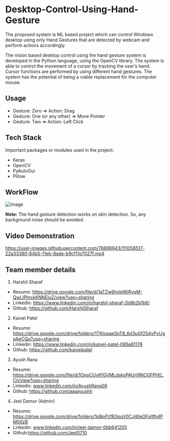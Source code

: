 # Desktop-Control-Using-Hand-Gesture
The proposed system is ML based project which can control Windows desktop using only Hand Gestures that are detected by webcam and perform actions accordingly.

The vision based desktop control using the hand gesture system is developed in the Python language, using the OpenCV library. The system is able to control the movement of a cursor by tracking the user’s hand. Cursor functions are performed by using different hand gestures. The system has the potential of being a viable replacement for the computer mouse.


## Usage

- Gesture: Zero => Action: Drag
- Gesture: One (or any other) => Move Pointer
- Gesture: Two => Action: Left Click


## Tech Stack

Important packages or modules used in the project:
- Keras
- OpenCV
- PyAutoGui
- Pillow


## WorkFlow
![image](https://user-images.githubusercontent.com/54733624/111056452-e8ca3100-84a4-11eb-97ab-d66eaf49bf58.png)

**Note:** The hand gesture detection works on skin detection. So, any background noise should be avoided.

## Video Demonstration

https://user-images.githubusercontent.com/78898943/111058517-22a33380-84b5-11eb-8ade-b9cf11e7027f.mp4



## Team member details
1. Harshil Sharaf
- Resume: https://drive.google.com/file/d/1aTZw6hxlpWjRyqM-QwLIPlnckKNNEluZ/view?usp=sharing
- Linkedin: https://www.linkedin.com/in/harshil-sharaf-2b8b2b1b6/
- Github: https://github.com/HarshilSharaf

2. Kaivel Patel
- Resume: https://drive.google.com/drive/folders/1TKIopaeSnT8_6d3uGf2S4vPvUgqAeCQu?usp=sharing
- Linkedin: https://www.linkedin.com/in/kaivel-patel-085a81178
- Github: https://github.com/kaivelpatel

3. Ayush Rana
- Resume: https://drive.google.com/file/d/1OnoCUvKfGVMLdsksPAUrj9NCGFPH0_Cn/view?usp=sharing
- Linkedin: www.linkedin.com/in/AyushRana06
- Github: https://github.com/aaaayushh

4. Jeel Damor (Admin)
- Resume: https://drive.google.com/drive/folders/1pBpPzfR3puV0CJ4lleOFsltfh4PM00zB
- Linkedin: www.linkedin.com/in/jeel-damor-0bb641205
- Github:https://github.com/Jeel0710

